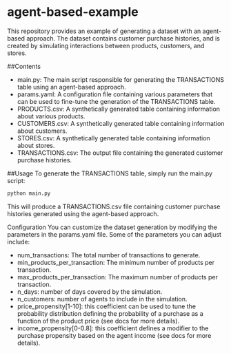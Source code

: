 # agent-based-example

This repository provides an example of generating a dataset with an agent-based approach. The dataset contains customer purchase histories, and is created by simulating interactions between products, customers, and stores.

##Contents

- main.py: The main script responsible for generating the TRANSACTIONS table using an agent-based approach.
- params.yaml: A configuration file containing various parameters that can be used to fine-tune the generation of the TRANSACTIONS table.
- PRODUCTS.csv: A synthetically generated table containing information about various products.
- CUSTOMERS.csv: A synthetically generated table containing information about customers.
- STORES.csv: A synthetically generated table containing information about stores.
- TRANSACTIONS.csv: The output file containing the generated customer purchase histories.

##Usage
To generate the TRANSACTIONS table, simply run the main.py script:

```bash
python main.py
```

This will produce a TRANSACTIONS.csv file containing customer purchase histories generated using the agent-based approach.

Configuration
You can customize the dataset generation by modifying the parameters in the params.yaml file. Some of the parameters you can adjust include:

- num_transactions: The total number of transactions to generate.
- min_products_per_transaction: The minimum number of products per transaction.
- max_products_per_transaction: The maximum number of products per transaction.
- n_days: number of days covered by the simulation.
- n_customers: number of agents to include in the simulation.
- price_propensity[1-10]: this coefficient can be used to tune the probability distribution defining the probability of a purchase as a function of the product price (see docs for more details). 
- income_propensity[0-0.8]: this coefficient defines a modifier to the purchase propensity based on the agent income (see docs for more details).